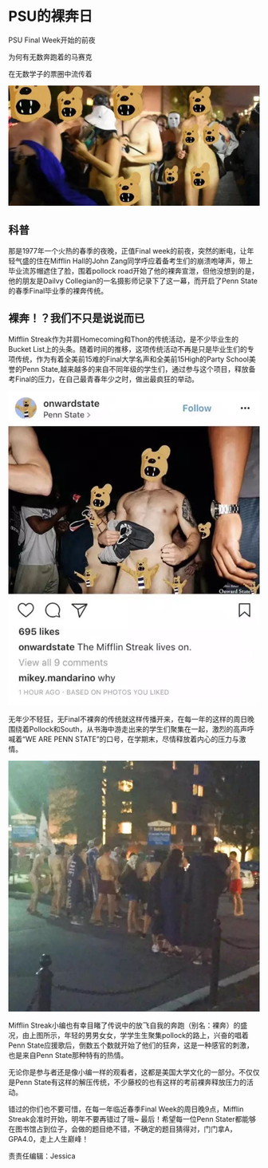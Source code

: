 # PSU的裸奔日

PSU Final Week开始的前夜

为何有无数奔跑着的马赛克

在无数学子的票圈中流传着

![](../.gitbook/assets/image%20%28192%29.png)

## 科普

那是1977年一个火热的春季的夜晚，正值Final week的前夜，突然的断电，让年轻气盛的住在Mifflin Hall的John Zang同学呼应着备考生们的崩溃咆哮声，带上毕业流苏帽遮住了脸，围着pollock road开始了他的裸奔宣泄，但他没想到的是，他的朋友是Dailvy Collegian的一名摄影师记录下了这一幕，而开启了Penn State的春季Final毕业季的裸奔传统。

## 裸奔！？我们不只是说说而已

Mifflin Streak作为并肩Homecoming和Thon的传统活动，是不少毕业生的Bucket List上的头条。随着时间的推移，这项传统活动不再是只是毕业生们的专项传统，作为有着全美前15难的Final大学名声和全美前15High的Party School美誉的Penn State,越来越多的来自不同年级的学生们，通过参与这个项目，释放备考Final的压力，在自己最青春年少之时，做出最疯狂的举动。

![](../.gitbook/assets/image%20%28183%29.png)

无年少不轻狂，无Final不裸奔的传统就这样传播开来，在每一年的这样的周日晚围绕着Pollock和South，从书海中游走出来的学生们聚集在一起，激烈的高声呼喊着“WE ARE PENN STATE”的口号，在学期末，尽情释放着内心的压力与激情。

![](../.gitbook/assets/image%20%2841%29.png)

Mifflin Streak小编也有幸目睹了传说中的放飞自我的奔跑（别名：裸奔）的盛况，由上图所示，年轻的男男女女，学学生生聚集pollock的路上，兴奋的唱着Penn State应援歌后，倒数五个数就开始了他们的狂奔，这是一种感官的刺激，也是来自Penn State那种特有的热情。

无论你是参与者还是像小编一样的观看者，这都是美国大学文化的一部分。不仅仅是Penn State有这样的解压传统，不少藤校的也有这样的考前裸奔释放压力的活动。

错过的你们也不要可惜，在每一年临近春季Final Week的周日晚9点，Mifflin Streak会准时开始，明年不要再错过了哦~ 最后！希望每一位Penn Stater都能够在图书馆占到位子，会做的题目绝不错，不确定的题目猜得对，门门拿A，GPA4.0，走上人生巅峰！

责责任编辑：Jessica

